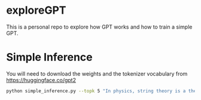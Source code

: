 # exploreGPT

This is a personal repo to explore how GPT works and how to train a simple GPT.

# Simple Inference

You will need to download the weights and the tokenizer vocabulary from https://huggingface.co/gpt2

```sh
python simple_inference.py --topk 5 "In physics, string theory is a theoretical framework in which the point-like particles of particle physics are replaced by one-dimensional objects called strings."
```
